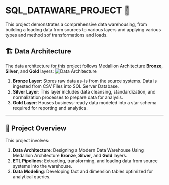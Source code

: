 # SQL_DATAWARE_PROJECT 🚀  
This project demonstrates a comprehensive data warehousing, from building a loading data from sources to various layers and applying various types and method sof transformations and loads.


## 🏗️ Data Architecture

The data architecture for this project follows Medallion Architecture **Bronze**, **Silver**, and **Gold** layers:
![Data Architecture]((docs/DWH.png))

1. **Bronze Layer**: Stores raw data as-is from the source systems. Data is ingested from CSV Files into SQL Server Database.
2. **Silver Layer**: This layer includes data cleansing, standardization, and normalization processes to prepare data for analysis.
3. **Gold Layer**: Houses business-ready data modeled into a star schema required for reporting and analytics.

---
## 📖 Project Overview

This project involves:

1. **Data Architecture**: Designing a Modern Data Warehouse Using Medallion Architecture **Bronze**, **Silver**, and **Gold** layers.
2. **ETL Pipelines**: Extracting, transforming, and loading data from source systems into the warehouse.
3. **Data Modeling**: Developing fact and dimension tables optimized for analytical queries.




